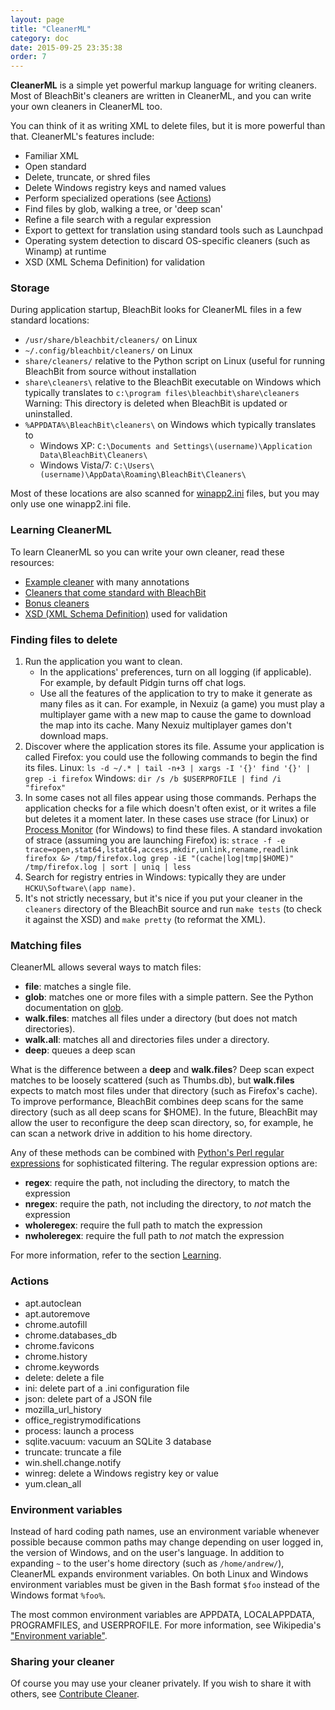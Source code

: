 ```yaml
---
layout: page
title: "CleanerML"
category: doc
date: 2015-09-25 23:35:38
order: 7
---
```


**CleanerML** is a simple yet powerful markup language for writing cleaners. Most of BleachBit's cleaners are written in CleanerML, and you can write your own cleaners in CleanerML too.

You can think of it as writing XML to delete files, but it is more powerful than that. CleanerML's features include:

* Familiar XML
* Open standard
* Delete, truncate, or shred files
* Delete Windows registry keys and named values
* Perform specialized operations (see [Actions](#Actions))
* Find files by glob, walking a tree, or 'deep scan'
* Refine a file search with a regular expression
* Export to gettext for translation using standard tools such as Launchpad
* Operating system detection to discard OS-specific cleaners (such as Winamp) at runtime
* XSD (XML Schema Definition) for validation

### Storage

During application startup, BleachBit looks for CleanerML files in a few standard locations:

*   ```/usr/share/bleachbit/cleaners/``` on Linux
*   ```~/.config/bleachbit/cleaners/``` on Linux
*   ```share/cleaners/``` relative to the Python script on Linux (useful for running BleachBit from source without installation
*   ```share\cleaners\``` relative to the BleachBit executable on Windows which typically translates to ```c:\program files\bleachbit\share\cleaners```
    Warning: This directory is deleted when BleachBit is updated or uninstalled.
*   ```%APPDATA%\BleachBit\cleaners\``` on Windows which typically translates to
    *   Windows XP: ```C:\Documents and Settings\(username)\Application Data\BleachBit\Cleaners\```
    *   Windows Vista/7: ```C:\Users\(username)\AppData\Roaming\BleachBit\Cleaners\```

Most of these locations are also scanned for [winapp2.ini](/documentation/winapp2_ini) files, but you may only use one winapp2.ini file.

### Learning CleanerML

To learn CleanerML so you can write your own cleaner, read these resources:

*   [Example cleaner](https://github.com/az0/bleachbit/blob/master/doc/example_cleaner.xml) with many annotations
*   [Cleaners that come standard with BleachBit](https://github.com/az0/bleachbit/tree/master/cleaners)
*   [Bonus cleaners](https://github.com/az0/cleanerml)
*   [XSD (XML Schema Definition)](https://github.com/az0/bleachbit/blob/master/doc/cleaner_markup_language.xsd) used for validation

### Finding files to delete

1.  Run the application you want to clean.
    *   In the applications' preferences, turn on all logging (if applicable). For example, by default Pidgin turns off chat logs.
    *   Use all the features of the application to try to make it generate as many files as it can. For example, in Nexuiz (a game) you must play a multiplayer game with a new map to cause the game to download the map into its cache. Many Nexuiz multiplayer games don't download maps.
2.  Discover where the application stores its file. Assume your application is called Firefox: you could use the following commands to begin the find its files.
    Linux: `ls -d ~/.* | tail -n+3 | xargs -I '{}' find '{}' | grep -i firefox`
    Windows: `dir /s /b $USERPROFILE | find /i "firefox"`
3.  In some cases not all files appear using those commands. Perhaps the application checks for a file which doesn't often exist, or it writes a file but deletes it a moment later. In these cases use strace (for Linux) or [Process Monitor](http://technet.microsoft.com/en-us/sysinternals/bb896645.aspx) (for Windows) to find these files. A standard invokation of strace (assuming you are launching Firefox) is: `strace -f -e trace=open,stat64,lstat64,access,mkdir,unlink,rename,readlink firefox &> /tmp/firefox.log grep -iE "(cache|log|tmp|$HOME)" /tmp/firefox.log | sort | uniq | less`
4.  Search for registry entries in Windows: typically they are under ```HCKU\Software\(app name)```.
5.  It's not strictly necessary, but it's nice if you put your cleaner in the ```cleaners``` directory of the BleachBit source and run ```make tests``` (to check it against the XSD) and ```make pretty``` (to reformat the XML).

### Matching files

CleanerML allows several ways to match files:

*   **file**: matches a single file.
*   **glob**: matches one or more files with a simple pattern. See the Python documentation on [glob](http://docs.python.org/library/glob.html).
*   **walk.files**: matches all files under a directory (but does not match directories).
*   **walk.all**: matches all and directories files under a directory.
*   **deep**: queues a deep scan

What is the difference between a **deep** and **walk.files**? Deep scan expect matches to be loosely scattered (such as Thumbs.db), but **walk.files** expects to match most files under that directory (such as Firefox's cache). To improve performance, BleachBit combines deep scans for the same directory (such as all deep scans for $HOME). In the future, BleachBit may allow the user to reconfigure the deep scan directory, so, for example, he can scan a network drive in addition to his home directory.

Any of these methods can be combined with [Python's Perl regular expressions](http://docs.python.org/howto/regex.html#regex-howto) for sophisticated filtering. The regular expression options are:

* **regex**: require the path, not including the directory, to match the expression
* **nregex**: require the path, not including the directory, to *not* match the expression
* **wholeregex**: require the full path to match the expression
* **nwholeregex**: require the full path to *not* match the expression

For more information, refer to the section [Learning](#learning-cleanerml).

### Actions

* apt.autoclean
* apt.autoremove
* chrome.autofill
* chrome.databases_db
* chrome.favicons
* chrome.history
* chrome.keywords
* delete: delete a file
* ini: delete part of a .ini configuration file
* json: delete part of a JSON file
* mozilla_url_history
* office_registrymodifications
* process: launch a process
* sqlite.vacuum: vacuum an SQLite 3 database
* truncate: truncate a file
* win.shell.change.notify
* winreg: delete a Windows registry key or value
* yum.clean_all

### Environment variables

Instead of hard coding path names, use an environment variable whenever possible because common paths may change depending on user logged in, the version of Windows, and on the user's language. In addition to expanding ```~``` to the user's home directory (such as ```/home/andrew/```), CleanerML expands environment variables. On both Linux and Windows environment variables must be given in the Bash format ```$foo``` instead of the Windows format ```%foo%```.

The most common environment variables are APPDATA, LOCALAPPDATA, PROGRAMFILES, and USERPROFILE. For more information, see Wikipedia's ["Environment variable"](http://en.wikipedia.org/wiki/Environment_variable).

### Sharing your cleaner

Of course you may use your cleaner privately. If you wish to share it with others, see [Contribute Cleaner](http://bleachbit.sourceforge.net/contribute/cleaner).



